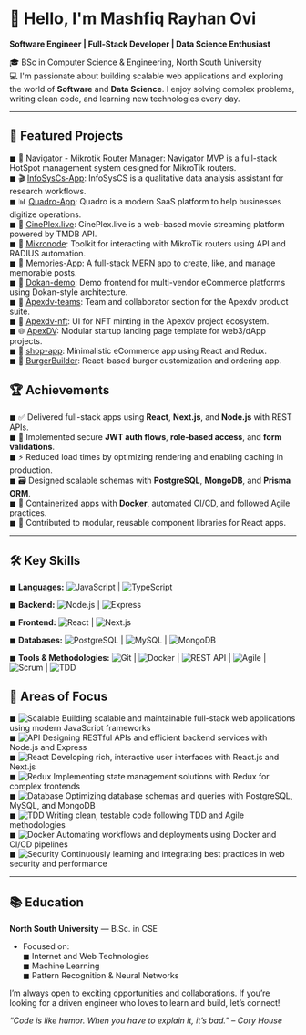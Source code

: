 # 👋 Hello, I'm Mashfiq Rayhan Ovi

**Software Engineer | Full-Stack Developer | Data Science Enthusiast**

🎓 BSc in Computer Science & Engineering, North South University  
💻 I'm passionate about building scalable web applications and exploring the world of **Software** and **Data Science**. I enjoy solving complex problems, writing clean code, and learning new technologies every day.

---

## 🚀 Featured Projects

◼ 🔌 [Navigator - Mikrotik Router Manager](https://github.com/mashfiq-rayhan/navigator-mvp): Navigator MVP is a full-stack HotSpot management system designed for MikroTik routers.  
◼ 🎬 [InfoSysCs-App](https://github.com/mashfiq-rayhan/InfoSysCs-App): InfoSysCS is a qualitative data analysis assistant for research workflows.  
◼ 📊 [Quadro-App](https://github.com/mashfiq-rayhan/Quadro-App): Quadro is a modern SaaS platform to help businesses digitize operations.  
◼ 🧠 [CinePlex.live](https://github.com/mashfiq-rayhan/CinePlex.live): CinePlex.live is a web-based movie streaming platform powered by TMDB API.  
◼ 📡 [Mikronode](https://github.com/mashfiq-rayhan/Mikronode): Toolkit for interacting with MikroTik routers using API and RADIUS automation.  
◼ 📝 [Memories-App](https://github.com/mashfiq-rayhan/Memories-App): A full-stack MERN app to create, like, and manage memorable posts.  
◼ 🛒 [Dokan-demo](https://github.com/mashfiq-rayhan/Dokan-demo): Demo frontend for multi-vendor eCommerce platforms using Dokan-style architecture.  
◼ 👥 [Apexdv-teams](https://github.com/mashfiq-rayhan/Apexdv-teams): Team and collaborator section for the Apexdv product suite.  
◼ 🎨 [Apexdv-nft](https://github.com/mashfiq-rayhan/Apexdv-nft): UI for NFT minting in the Apexdv project ecosystem.  
◼ 🌐 [ApexDV](https://github.com/mashfiq-rayhan/ApexDV): Modular startup landing page template for web3/dApp projects.  
◼ 🏪 [shop-app](https://github.com/mashfiq-rayhan/shop-app): Minimalistic eCommerce app using React and Redux.  
◼ 🍔 [BurgerBuilder](https://github.com/mashfiq-rayhan/BurgerBuilder): React-based burger customization and ordering app.  

## 🏆 Achievements

◼ ✅ Delivered full-stack apps using **React**, **Next.js**, and **Node.js** with REST APIs.  
◼ 🔐 Implemented secure **JWT auth flows**, **role-based access**, and **form validations**.  
◼ ⚡ Reduced load times by optimizing rendering and enabling caching in production.  
◼ 🗃️ Designed scalable schemas with **PostgreSQL**, **MongoDB**, and **Prisma ORM**.  
◼ 🐳 Containerized apps with **Docker**, automated CI/CD, and followed Agile practices.  
◼ 🎯 Contributed to modular, reusable component libraries for React apps.  

---

## 🛠️ Key Skills

◼ **Languages:** 
![JavaScript](https://img.shields.io/badge/JavaScript-F7DF1E?style=flat&logo=javascript&logoColor=black) |
![TypeScript](https://img.shields.io/badge/TypeScript-3178C6?style=flat&logo=typescript&logoColor=white)
  
◼ **Backend:**
![Node.js](https://img.shields.io/badge/Node.js-339933?style=flat&logo=node.js&logoColor=white) |
![Express](https://img.shields.io/badge/Express.js-000000?style=flat&logo=express&logoColor=white)
  
◼ **Frontend:** 
![React](https://img.shields.io/badge/React-61DAFB?style=flat&logo=react&logoColor=black) |
![Next.js](https://img.shields.io/badge/Next.js-000000?style=flat&logo=next.js&logoColor=white)
  
◼ **Databases:** 
![PostgreSQL](https://img.shields.io/badge/PostgreSQL-316192?style=flat&logo=postgresql&logoColor=white) |
![MySQL](https://img.shields.io/badge/MySQL-4479A1?style=flat&logo=mysql&logoColor=white) |
![MongoDB](https://img.shields.io/badge/MongoDB-47A248?style=flat&logo=mongodb&logoColor=white)
  
◼ **Tools & Methodologies:** 
![Git](https://img.shields.io/badge/Git-F05032?style=flat&logo=git&logoColor=white) |
![Docker](https://img.shields.io/badge/Docker-2496ED?style=flat&logo=docker&logoColor=white) |
![REST API](https://img.shields.io/badge/REST_API-000000?style=flat&logo=rest&logoColor=white) |
![Agile](https://img.shields.io/badge/Agile-F05032?style=flat&logo=agile-innosoft&logoColor=white) |
![Scrum](https://img.shields.io/badge/Scrum-6DB33F?style=flat&logo=scrumalliance&logoColor=white) |
![TDD](https://img.shields.io/badge/TDD-008080?style=flat&logo=testing-library&logoColor=white)

## 🔧 Areas of Focus

◼ ![Scalable](https://img.shields.io/badge/Scalable-WebApps-blue?style=flat&logo=webassembly) Building scalable and maintainable full-stack web applications using modern JavaScript frameworks  
◼ ![API](https://img.shields.io/badge/RESTful-APIs-lightgrey?style=flat&logo=swagger&logoColor=black) Designing RESTful APIs and efficient backend services with Node.js and Express  
◼ ![React](https://img.shields.io/badge/React-UI-61DAFB?style=flat&logo=react&logoColor=black) Developing rich, interactive user interfaces with React.js and Next.js  
◼ ![Redux](https://img.shields.io/badge/State-Management-764ABC?style=flat&logo=redux&logoColor=white) Implementing state management solutions with Redux for complex frontends  
◼ ![Database](https://img.shields.io/badge/Databases-PostgreSQL-316192?style=flat&logo=postgresql&logoColor=white) Optimizing database schemas and queries with PostgreSQL, MySQL, and MongoDB  
◼ ![TDD](https://img.shields.io/badge/Test-Driven_Development-008080?style=flat&logo=testing-library&logoColor=white) Writing clean, testable code following TDD and Agile methodologies  
◼ ![Docker](https://img.shields.io/badge/Docker-Containerization-2496ED?style=flat&logo=docker&logoColor=white) Automating workflows and deployments using Docker and CI/CD pipelines  
◼ ![Security](https://img.shields.io/badge/Web-Security-ff69b4?style=flat&logo=owasp&logoColor=white) Continuously learning and integrating best practices in web security and performance

---

## 📚 Education

**North South University** — B.Sc. in CSE  
- Focused on:  
◼ Internet and Web Technologies  
◼ Machine Learning  
◼ Pattern Recognition & Neural Networks 



I’m always open to exciting opportunities and collaborations. If you’re looking for a driven engineer who loves to learn and build, let’s connect!

*“Code is like humor. When you have to explain it, it’s bad.” – Cory House*
